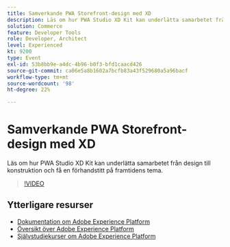 ```yaml
---
title: Samverkande PWA Storefront-design med XD
description: Läs om hur PWA Studio XD Kit kan underlätta samarbetet från design till konstruktion och få en förhandstitt på framtidens tema.
solution: Commerce
feature: Developer Tools
role: Developer, Architect
level: Experienced
kt: 9200
type: Event
exl-id: 53b8bb9e-a4dc-4b96-b0f3-bfd1caacd426
source-git-commit: ca06e5a8b1602a7bcfb83a43f529680a5a96bacf
workflow-type: tm+mt
source-wordcount: '98'
ht-degree: 22%

---
```


# Samverkande PWA Storefront-design med XD

Läs om hur PWA Studio XD Kit kan underlätta samarbetet från design till konstruktion och få en förhandstitt på framtidens tema.

>[!VIDEO](https://video.tv.adobe.com/v/337725/?quality=12&learn=on&hidetitle=true)

## Ytterligare resurser

- [Dokumentation om Adobe Experience Platform](https://experienceleague.adobe.com/docs/experience-platform.html)
- [Översikt över Adobe Experience Platform](https://experienceleague.adobe.com/docs/experience-platform/landing/home.html)
- [Självstudiekurser om Adobe Experience Platform](https://experienceleague.adobe.com/docs/platform-learn/tutorials/overview.html?lang=sv)
